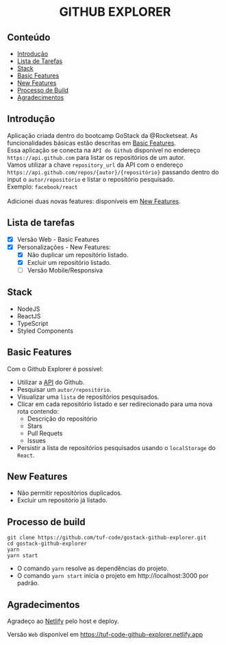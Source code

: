 <h1 align="center">GITHUB EXPLORER</h1>

## Conteúdo

- [Introdução](#introdução)
- [Lista de Tarefas](#lista-de-tarefas)
- [Stack](#stack)
- [Basic Features](#basic-features)
- [New Features](#new-features)
- [Processo de Build](#processo-de-build)
- [Agradecimentos](#agradecimentos)

## Introdução

Aplicação criada dentro do bootcamp GoStack da @Rocketseat. As funcionalidades básicas estão descritas em [Basic Features](#basic-features).
<br>
Essa aplicação se conecta na `API do Github` disponível no endereço `https://api.github.com` para listar os repositórios de um autor.
<br>
Vamos utilizar a chave `repository_url` da API com o endereço `https://api.github.com/repos/{autor}/{repositório}` passando dentro do input o `autor/repositório` e listar o repositório pesquisado.
<br>
Exemplo: `facebook/react`
<br>
<br>
Adicionei duas novas features: disponíveis em [New Features](#new-features).

## Lista de tarefas

- [x] Versão Web - Basic Features
- [x] Personalizações - New Features:
  - [x] Não duplicar um repositório listado.
  - [x] Excluir um repositório listado.
  - [ ] Versão Mobile/Responsiva

## Stack

- NodeJS
- ReactJS
- TypeScript
- Styled Components

## Basic Features

Com o Github Explorer é possível:

* Utilizar a [API](https://api.github.com) do Github.
* Pesquisar um `autor/repositório`.
* Visualizar uma `lista` de repositórios pesquisados.
* Clicar em cada repositório listado e ser redirecionado para uma nova rota contendo:
  * Descrição do repositório
  * Stars
  * Pull Requets
  * Issues
* Persistir a lista de repositórios pesquisados usando o `localStorage` do `React`.

## New Features
  * Não permitir repositórios duplicados.
  * Excluir um repositório já listado.

## Processo de build

```shell
git clone https://github.com/tuf-code/gostack-github-explorer.git
cd gostack-github-explorer
yarn
yarn start
```
- O comando `yarn` resolve as dependências do projeto.
- O comando `yarn start` inicia o projeto em http://localhost:3000 por padrão.

## Agradecimentos

Agradeço ao [Netlify](https://www.netlify.com) pelo host e deploy.

Versão `Web` disponível em https://tuf-code-github-explorer.netlify.app
